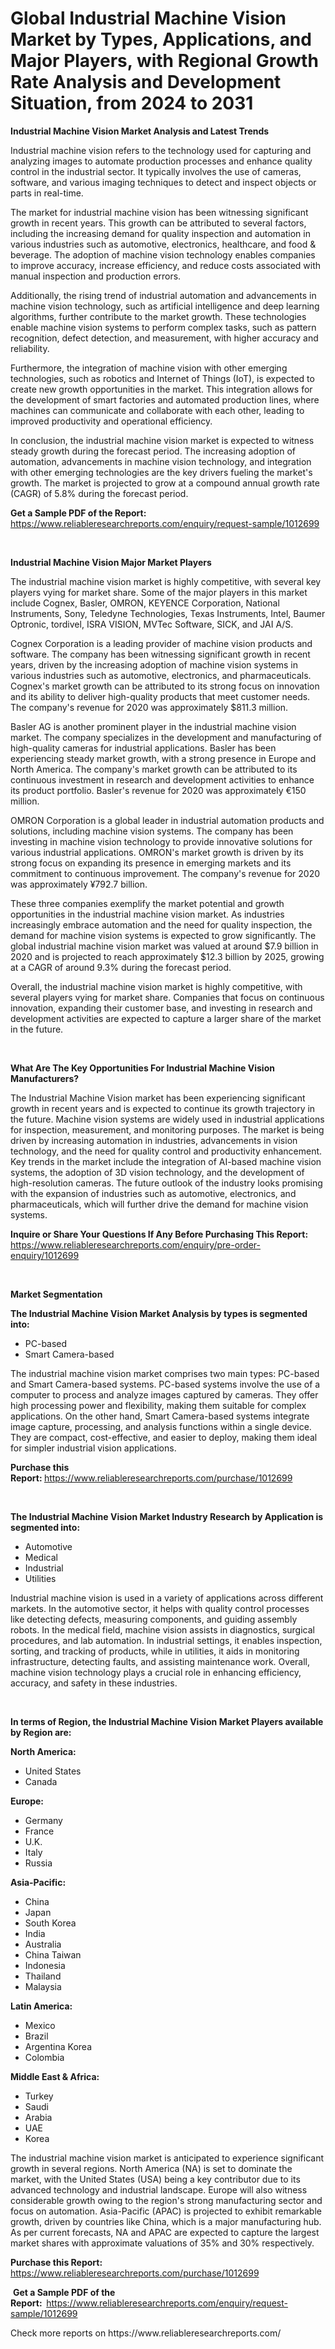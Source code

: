 <p><h1>Global Industrial Machine Vision Market by Types, Applications, and Major Players, with Regional Growth Rate Analysis and Development Situation, from 2024 to 2031</h1></p><p><strong>Industrial Machine Vision Market Analysis and Latest Trends</strong></p>
<p><p>Industrial machine vision refers to the technology used for capturing and analyzing images to automate production processes and enhance quality control in the industrial sector. It typically involves the use of cameras, software, and various imaging techniques to detect and inspect objects or parts in real-time.</p><p>The market for industrial machine vision has been witnessing significant growth in recent years. This growth can be attributed to several factors, including the increasing demand for quality inspection and automation in various industries such as automotive, electronics, healthcare, and food & beverage. The adoption of machine vision technology enables companies to improve accuracy, increase efficiency, and reduce costs associated with manual inspection and production errors.</p><p>Additionally, the rising trend of industrial automation and advancements in machine vision technology, such as artificial intelligence and deep learning algorithms, further contribute to the market growth. These technologies enable machine vision systems to perform complex tasks, such as pattern recognition, defect detection, and measurement, with higher accuracy and reliability.</p><p>Furthermore, the integration of machine vision with other emerging technologies, such as robotics and Internet of Things (IoT), is expected to create new growth opportunities in the market. This integration allows for the development of smart factories and automated production lines, where machines can communicate and collaborate with each other, leading to improved productivity and operational efficiency.</p><p>In conclusion, the industrial machine vision market is expected to witness steady growth during the forecast period. The increasing adoption of automation, advancements in machine vision technology, and integration with other emerging technologies are the key drivers fueling the market's growth. The market is projected to grow at a compound annual growth rate (CAGR) of 5.8% during the forecast period.</p></p>
<p><strong>Get a Sample PDF of the Report:&nbsp;</strong> <a href="https://www.reliableresearchreports.com/enquiry/request-sample/1012699">https://www.reliableresearchreports.com/enquiry/request-sample/1012699</a></p>
<p>&nbsp;</p>
<p><strong>Industrial Machine Vision Major Market Players</strong></p>
<p><p>The industrial machine vision market is highly competitive, with several key players vying for market share. Some of the major players in this market include Cognex, Basler, OMRON, KEYENCE Corporation, National Instruments, Sony, Teledyne Technologies, Texas Instruments, Intel, Baumer Optronic, tordivel, ISRA VISION, MVTec Software, SICK, and JAI A/S. </p><p>Cognex Corporation is a leading provider of machine vision products and software. The company has been witnessing significant growth in recent years, driven by the increasing adoption of machine vision systems in various industries such as automotive, electronics, and pharmaceuticals. Cognex's market growth can be attributed to its strong focus on innovation and its ability to deliver high-quality products that meet customer needs. The company's revenue for 2020 was approximately $811.3 million.</p><p>Basler AG is another prominent player in the industrial machine vision market. The company specializes in the development and manufacturing of high-quality cameras for industrial applications. Basler has been experiencing steady market growth, with a strong presence in Europe and North America. The company's market growth can be attributed to its continuous investment in research and development activities to enhance its product portfolio. Basler's revenue for 2020 was approximately €150 million.</p><p>OMRON Corporation is a global leader in industrial automation products and solutions, including machine vision systems. The company has been investing in machine vision technology to provide innovative solutions for various industrial applications. OMRON's market growth is driven by its strong focus on expanding its presence in emerging markets and its commitment to continuous improvement. The company's revenue for 2020 was approximately ¥792.7 billion.</p><p>These three companies exemplify the market potential and growth opportunities in the industrial machine vision market. As industries increasingly embrace automation and the need for quality inspection, the demand for machine vision systems is expected to grow significantly. The global industrial machine vision market was valued at around $7.9 billion in 2020 and is projected to reach approximately $12.3 billion by 2025, growing at a CAGR of around 9.3% during the forecast period. </p><p>Overall, the industrial machine vision market is highly competitive, with several players vying for market share. Companies that focus on continuous innovation, expanding their customer base, and investing in research and development activities are expected to capture a larger share of the market in the future.</p></p>
<p>&nbsp;</p>
<p><strong>What Are The Key Opportunities For Industrial Machine Vision Manufacturers?</strong></p>
<p><p>The Industrial Machine Vision market has been experiencing significant growth in recent years and is expected to continue its growth trajectory in the future. Machine vision systems are widely used in industrial applications for inspection, measurement, and monitoring purposes. The market is being driven by increasing automation in industries, advancements in vision technology, and the need for quality control and productivity enhancement. Key trends in the market include the integration of AI-based machine vision systems, the adoption of 3D vision technology, and the development of high-resolution cameras. The future outlook of the industry looks promising with the expansion of industries such as automotive, electronics, and pharmaceuticals, which will further drive the demand for machine vision systems.</p></p>
<p><strong>Inquire or Share Your Questions If Any Before Purchasing This Report:</strong> <a href="https://www.reliableresearchreports.com/enquiry/pre-order-enquiry/1012699">https://www.reliableresearchreports.com/enquiry/pre-order-enquiry/1012699</a></p>
<p>&nbsp;</p>
<p><strong>Market Segmentation</strong></p>
<p><strong>The Industrial Machine Vision Market Analysis by types is segmented into:</strong></p>
<p><ul><li>PC-based</li><li>Smart Camera-based</li></ul></p>
<p><p>The industrial machine vision market comprises two main types: PC-based and Smart Camera-based systems. PC-based systems involve the use of a computer to process and analyze images captured by cameras. They offer high processing power and flexibility, making them suitable for complex applications. On the other hand, Smart Camera-based systems integrate image capture, processing, and analysis functions within a single device. They are compact, cost-effective, and easier to deploy, making them ideal for simpler industrial vision applications.</p></p>
<p><strong>Purchase this Report:&nbsp;</strong><a href="https://www.reliableresearchreports.com/purchase/1012699">https://www.reliableresearchreports.com/purchase/1012699</a></p>
<p>&nbsp;</p>
<p><strong>The Industrial Machine Vision Market Industry Research by Application is segmented into:</strong></p>
<p><ul><li>Automotive</li><li>Medical</li><li>Industrial</li><li>Utilities</li></ul></p>
<p><p>Industrial machine vision is used in a variety of applications across different markets. In the automotive sector, it helps with quality control processes like detecting defects, measuring components, and guiding assembly robots. In the medical field, machine vision assists in diagnostics, surgical procedures, and lab automation. In industrial settings, it enables inspection, sorting, and tracking of products, while in utilities, it aids in monitoring infrastructure, detecting faults, and assisting maintenance work. Overall, machine vision technology plays a crucial role in enhancing efficiency, accuracy, and safety in these industries.</p></p>
<p>&nbsp;</p>
<p><strong>In terms of Region, the Industrial Machine Vision Market Players available by Region are:</strong></p>
<p>
    <p> <strong> North America: </strong>
        <ul>
            <li>United States</li>
            <li>Canada</li>
        </ul>
        </p> 
    <p> <strong> Europe: </strong>
        <ul>
            <li>Germany</li>
            <li>France</li>
            <li>U.K.</li>
            <li>Italy</li>
            <li>Russia</li>
        </ul>
        </p> 
    <p> <strong> Asia-Pacific: </strong>
        <ul>
            <li>China</li>
            <li>Japan</li>
            <li>South Korea</li>
            <li>India</li>
            <li>Australia</li>
            <li>China Taiwan</li>
            <li>Indonesia</li>
            <li>Thailand</li>
            <li>Malaysia</li>
        </ul>
        </p> 
    <p> <strong> Latin America: </strong>
        <ul>
            <li>Mexico</li>
            <li>Brazil</li>
            <li>Argentina Korea</li>
            <li>Colombia</li>
        </ul>
        </p> 
    <p> <strong> Middle East & Africa: </strong>
        <ul>
            <li>Turkey</li>
            <li>Saudi</li>
            <li>Arabia</li>
            <li>UAE</li>
            <li>Korea</li>
        </ul>
    </p>
    </p>
<p><p>The industrial machine vision market is anticipated to experience significant growth in several regions. North America (NA) is set to dominate the market, with the United States (USA) being a key contributor due to its advanced technology and industrial landscape. Europe will also witness considerable growth owing to the region's strong manufacturing sector and focus on automation. Asia-Pacific (APAC) is projected to exhibit remarkable growth, driven by countries like China, which is a major manufacturing hub. As per current forecasts, NA and APAC are expected to capture the largest market shares with approximate valuations of 35% and 30% respectively.</p></p>
<p><strong>Purchase this Report: </strong><a href="https://www.reliableresearchreports.com/purchase/1012699">https://www.reliableresearchreports.com/purchase/1012699</a></p>
<p>&nbsp;<strong>Get a Sample PDF of the Report:&nbsp;&nbsp;</strong><a href="https://www.reliableresearchreports.com/enquiry/request-sample/1012699">https://www.reliableresearchreports.com/enquiry/request-sample/1012699</a></p>
<p><strong></strong></p>
<p>Check more reports on https://www.reliableresearchreports.com/</p>